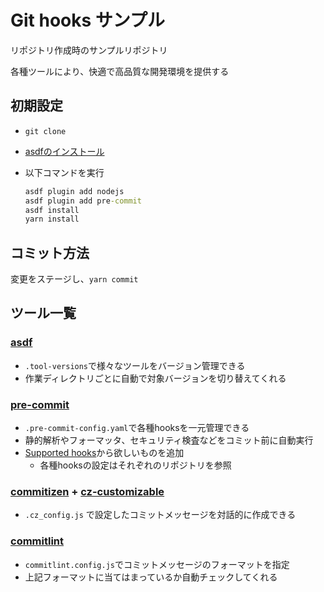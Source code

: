 # Git hooks サンプル

リポジトリ作成時のサンプルリポジトリ

各種ツールにより、快適で高品質な開発環境を提供する

## 初期設定

- `git clone`
- [asdfのインストール](https://asdf-vm.com/guide/getting-started.html)
- 以下コマンドを実行

  ```cmd
  asdf plugin add nodejs
  asdf plugin add pre-commit
  asdf install
  yarn install
  ```

## コミット方法

変更をステージし、`yarn commit`

## ツール一覧

### [asdf](https://asdf-vm.com/)

- `.tool-versions`で様々なツールをバージョン管理できる
- 作業ディレクトリごとに自動で対象バージョンを切り替えてくれる

### [pre-commit](https://pre-commit.com/)

- `.pre-commit-config.yaml`で各種hooksを一元管理できる
- 静的解析やフォーマッタ、セキュリティ検査などをコミット前に自動実行
- [Supported hooks](https://pre-commit.com/hooks.html)から欲しいものを追加
  - 各種hooksの設定はそれぞれのリポジトリを参照

### [commitizen](https://github.com/commitizen/cz-cli) + [cz-customizable](https://github.com/leoforfree/cz-customizable#steps)

- `.cz_config.js` で設定したコミットメッセージを対話的に作成できる

### [commitlint](https://commitlint.js.org/#/)

- `commitlint.config.js`でコミットメッセージのフォーマットを指定
- 上記フォーマットに当てはまっているか自動チェックしてくれる
